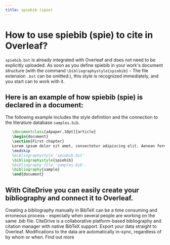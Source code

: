 ```yaml
---
title: spiebib (spie)
---
```


# How to use spiebib (spie) to cite in Overleaf? 
`spiebib.bst` is already integrated with Overleaf and does not need to be explicitly uploaded. As soon as you define spiebib in your work's document structure (with the command `\bibliographystyle{spiebib}` - The file extension `.bst` can be omitted.), this style is recognized immediately, and you start can to work with it.

## Here is an example of how spiebib (spie) is declared in a document:
The following example includes the style definition and the connection to the literature database `samples.bib`.
```tex
   \documentclass[a4paper,10pt]{article}
   \begin{document}
   \section{First chapter}
   Lorem ipsum dolor sit amet, consectetur adipiscing elit. Aenean fermentum justo massa, ut maximus mauris sodales et. Aenean vel elit a erat rhoncus pharetra.
   \medskip
   %bibliographystyle 'spiebib.bst'
   \bibliographystyle{spiebib}
   %bibliography file 'samples.bib'.
   \bibliography{sample}
   \end{document}
```

## With CiteDrive you can easily create your bibliography and connect it to Overleaf. 
Creating a bibliography manually in BibTeX can be a time consuming and erroneous process - especially when several people are working on the same .bib file. CiteDrive is a collaborative platform-based bibliography and citation manager with native BibTeX support. Export your data straight to Overleaf. Modifications to the data are automatically in-sync, regardless of by whom or when. Find out more